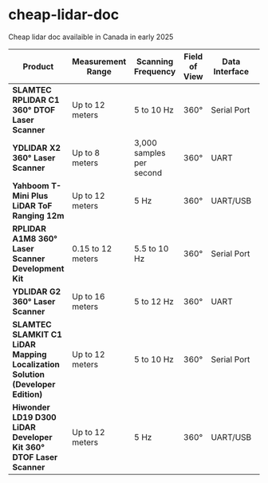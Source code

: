 # cheap-lidar-doc
Cheap lidar doc availaible in Canada in early 2025

| Product | Measurement Range | Scanning Frequency | Field of View | Data Interface | Price (CAD) | Link |
|---|---|---|---|---|---|---|
| **SLAMTEC RPLIDAR C1 360° DTOF Laser Scanner** | Up to 12 meters | 5 to 10 Hz | 360° | Serial Port | $101.47 | [View Product](https://ca.robotshop.com/products/slamtec-rplidar-c1-360-dtof-laser-scanner) |
| **YDLIDAR X2 360° Laser Scanner** | Up to 8 meters | 3,000 samples per second | 360° | UART | $101.47 | [View Product](https://ca.robotshop.com/products/ydlidar-x2-360-laser-scanner) |
| **Yahboom T-Mini Plus LiDAR ToF Ranging 12m** | Up to 12 meters | 5 Hz | 360° | UART/USB | $249.95 | [View Product](https://ca.robotshop.com/products/yahboom-yahboom-t-mini-plus-lidar-tof-ranging-12m-support-ros1-ros2) |
| **RPLIDAR A1M8 360° Laser Scanner Development Kit** | 0.15 to 12 meters | 5.5 to 10 Hz | 360° | Serial Port | $118.06 | [View Product](https://ca.robotshop.com/products/rplidar-a1m8-360-degree-laser-scanner-development-kit) |
| **YDLIDAR G2 360° Laser Scanner** | Up to 16 meters | 5 to 12 Hz | 360° | UART | $233.82 | [View Product](https://ca.robotshop.com/products/ydlidar-g2-360-laser-scanner) |
| **SLAMTEC SLAMKIT C1 LiDAR Mapping Localization Solution (Developer Edition)** | Up to 12 meters | 5 to 10 Hz | 360° | Serial Port | $262.59 | [View Product](https://ca.robotshop.com/products/slamtec-slamkit-c1-lidar-mapping-localization-solution-developer-edition) |
| **Hiwonder LD19 D300 LiDAR Developer Kit 360° DTOF Laser Scanner** | Up to 12 meters | 5 Hz | 360° | UART/USB | $199.99 | [View Product](https://ca.robotshop.com/products/hiwonder-ld19-d300-lidar-developer-kit-360-dtof-laser-scanner-supports-ros1-2-raspberry-pi-jetson-nano) |



